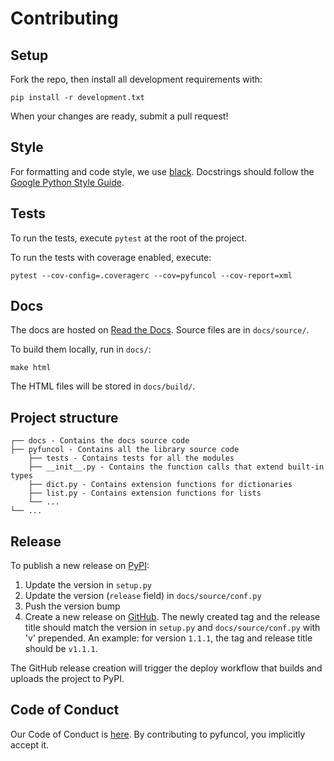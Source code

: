 # Contributing

## Setup

Fork the repo, then install all development requirements with:

```shell
pip install -r development.txt
```

When your changes are ready, submit a pull request!

## Style

For formatting and code style, we use [black](https://github.com/psf/black). Docstrings should follow the [Google Python Style Guide](https://google.github.io/styleguide/pyguide.html#s3.8-comments-and-docstrings).

## Tests

To run the tests, execute `pytest` at the root of the project.

To run the tests with coverage enabled, execute:

```shell
pytest --cov-config=.coveragerc --cov=pyfuncol --cov-report=xml
```

## Docs

The docs are hosted on [Read the Docs](https://pyfuncol.readthedocs.io/en/latest/). Source files are in `docs/source/`.

To build them locally, run in `docs/`:

```shell
make html
```

The HTML files will be stored in `docs/build/`.

## Project structure

```
┌── docs - Contains the docs source code
├── pyfuncol - Contains all the library source code
    ├── tests - Contains tests for all the modules
    ├── __init__.py - Contains the function calls that extend built-in types
    ├── dict.py - Contains extension functions for dictionaries
    ├── list.py - Contains extension functions for lists
    └── ...
└── ...
```

## Release

To publish a new release on [PyPI](https://pypi.org/project/pyfuncol/):

1. Update the version in `setup.py`
2. Update the version (`release` field) in `docs/source/conf.py`
3. Push the version bump
4. Create a new release on [GitHub](https://github.com/didactic-meme/pyfuncol/releases). The newly created tag and the release title should match the version in `setup.py` and `docs/source/conf.py` with 'v' prepended. An example: for version `1.1.1`, the tag and release title should be `v1.1.1`.

The GitHub release creation will trigger the deploy workflow that builds and uploads the project to PyPI.

## Code of Conduct

Our Code of Conduct is [here](https://github.com/didactic-meme/pyfuncol/blob/main/CODE_OF_CONDUCT.md). By contributing to pyfuncol, you implicitly accept it.
